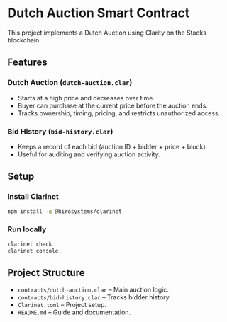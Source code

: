 # Dutch Auction Smart Contract

This project implements a Dutch Auction using Clarity on the Stacks blockchain.

## Features

### Dutch Auction (`dutch-auction.clar`)
- Starts at a high price and decreases over time.
- Buyer can purchase at the current price before the auction ends.
- Tracks ownership, timing, pricing, and restricts unauthorized access.

### Bid History (`bid-history.clar`)
- Keeps a record of each bid (auction ID + bidder + price + block).
- Useful for auditing and verifying auction activity.

## Setup

### Install Clarinet

```bash
npm install -g @hirosystems/clarinet
```

### Run locally

```bash
clarinet check
clarinet console
```

## Project Structure

- `contracts/dutch-auction.clar` – Main auction logic.
- `contracts/bid-history.clar` – Tracks bidder history.
- `Clarinet.toml` – Project setup.
- `README.md` – Guide and documentation.
